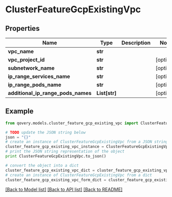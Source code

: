 # ClusterFeatureGcpExistingVpc


## Properties
Name | Type | Description | Notes
------------ | ------------- | ------------- | -------------
**vpc_name** | **str** |  | 
**vpc_project_id** | **str** |  | [optional] 
**subnetwork_name** | **str** |  | [optional] 
**ip_range_services_name** | **str** |  | [optional] 
**ip_range_pods_name** | **str** |  | [optional] 
**additional_ip_range_pods_names** | **List[str]** |  | [optional] 

## Example

```python
from qovery.models.cluster_feature_gcp_existing_vpc import ClusterFeatureGcpExistingVpc

# TODO update the JSON string below
json = "{}"
# create an instance of ClusterFeatureGcpExistingVpc from a JSON string
cluster_feature_gcp_existing_vpc_instance = ClusterFeatureGcpExistingVpc.from_json(json)
# print the JSON string representation of the object
print ClusterFeatureGcpExistingVpc.to_json()

# convert the object into a dict
cluster_feature_gcp_existing_vpc_dict = cluster_feature_gcp_existing_vpc_instance.to_dict()
# create an instance of ClusterFeatureGcpExistingVpc from a dict
cluster_feature_gcp_existing_vpc_form_dict = cluster_feature_gcp_existing_vpc.from_dict(cluster_feature_gcp_existing_vpc_dict)
```
[[Back to Model list]](../README.md#documentation-for-models) [[Back to API list]](../README.md#documentation-for-api-endpoints) [[Back to README]](../README.md)


